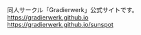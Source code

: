 同人サークル「Gradierwerk」公式サイトです。  
https://gradierwerk.github.io  
https://gradierwerk.github.io/sunspot  
